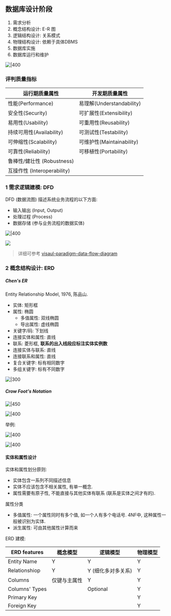 ## 数据库设计阶段

1. 需求分析
2. 概念结构设计: E-R 图
3. 逻辑结构设计: 关系模式
4. 物理结构设计: 依赖于具体DBMS
5. 数据库实施
6. 数据库运行和维护

![|400](../../../-%20attach/数据库设计_image_1_20231127033150.png)

### 评判质量指标


| 运行期质量属性             | 开发期质量属性            |
| -------------------------- | ------------------------- |
| 性能(Performance)          | 易理解(Understandability) |
| 安全性(Security)           | 可扩展性(Extensibility)   |
| 易用性(Usability)          | 可重用性(Reusability)     |
| 持续可用性(Availability)   | 可测试性(Testability)     |
| 可伸缩性(Scalability)      | 可维护性(Maintainability) |
| 可靠性(Reliability)        | 可移植性(Portability)     |
| 鲁棒性/健壮性 (Robustness) |                           |
|       互操作性 (Interoperability)                      |                           |

 
### 1 需求逻辑建模: DFD

DFD (数据流图) 描述系统业务流程的以下方面:
- 输入输出 (Input, Output)
- 处理过程 (Process)
- 数据存储 (参与业务流程的数据实体)

![|400](../../../-%20attach/数据库设计_image_1_20231127033418.png)

![](../../../-%20attach/Pasted%20image%2020231130222142.png)

> 详细可参考 [visaul-paradigm-data-flow-diagram](https://www.visual-paradigm.com/cn/guide/data-flow-diagram/what-is-data-flow-diagram/)

### 2 概念结构设计: ERD

##### Chen's ER

Entity Relationship Model, 1976, 陈品山.

- 实体: 矩形框
- 属性: 椭圆
	- 多值属性: 双线椭圆
	- 导出属性: 虚线椭圆
- 关键字/码: 下划线
- 连接实体和属性: 直线
- 联系: 菱形框, **联系的出入线段应标注实体实例数**
- 连接实体与联系: 直线
- 连接联系和属性: 直线
- 复合关键字: 标有相同数字
- 多组关键字: 标有不同数字

![|300](../../../-%20attach/数据库设计_image_1_20231127035146.png)

##### Crow Foot's Notation

![|450](../../../-%20attach/数据库设计_image_2_20231127035104.png)

![|400](../../../-%20attach/数据库设计_image_1_20231127095055.png)

举例:

![|400](../../../-%20attach/Pasted%20image%2020231127095420.png)

![|400](../../../-%20attach/Pasted%20image%2020231127095439.png)

#### 实体和属性设计

实体和属性划分原则:
- 实体包含一系列不同描述信息
- 实体不应该包含不相关属性, 有单一概念.
- 属性需要有原子性, 不能直接与其他实体有联系 (联系是实体之间才有的).

属性分类
- 多值属性: 一个属性同时有多个值, 如一个人有多个电话号. 4NF中, 这种属性一般被识别为实体.
- 派生属性: 可由其他属性计算而来

ERD 建模:

| ERD features   | 概念模型     | 逻辑模型           | 物理模型 |
| -------------- | ------------ | ------------------ | -------- |
| Entity Name    | Y            | Y                  | Y        |
| Relationshiop  | Y            | Y (细化多对多关系) | Y        |
| Columns        | 仅键与主属性 | Y                  | Y        |
| Columns' Types |              | Optional           | Y        |
| Primary Key    |              |                    | Y        |
| Foreign Key    |              |                    | Y        |


